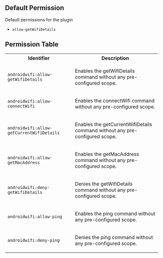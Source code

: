 ## Default Permission

Default permissions for the plugin

- `allow-getWifiDetails`

## Permission Table

<table>
<tr>
<th>Identifier</th>
<th>Description</th>
</tr>


<tr>
<td>

`androidwifi:allow-getWifiDetails`

</td>
<td>

Enables the getWifiDetails command without any pre-configured scope.

</td>
</tr>

<tr>
<td>

`androidwifi:allow-connectWifi`

</td>
<td>

Enables the connectWifi command without any pre-configured scope.

</td>
</tr>

<tr>
<td>

`androidwifi:allow-getCurrentWifiDetails`

</td>
<td>

Enables the getCurrentWifiDetails command without any pre-configured scope.

</td>
</tr>

<tr>
<td>

`androidwifi:allow-getMacAddress`

</td>
<td>

Enables the getMacAddress command without any pre-configured scope.

</td>
</tr>

<tr>
<td>

`androidwifi:deny-getWifiDetails`

</td>
<td>

Denies the getWifiDetails command without any pre-configured scope.

</td>
</tr>

<tr>
<td>

`androidwifi:allow-ping`

</td>
<td>

Enables the ping command without any pre-configured scope.

</td>
</tr>

<tr>
<td>

`androidwifi:deny-ping`

</td>
<td>

Denies the ping command without any pre-configured scope.

</td>
</tr>
</table>
